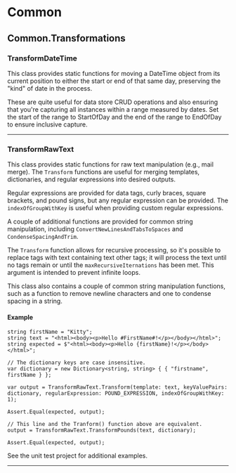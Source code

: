 # Common## Common.Transformations### TransformDateTimeThis class provides static functions for moving a DateTime object from its current position to either the start or end of that same day, preserving the "kind" of date in the process.These are quite useful for data store CRUD operations and also ensuring that you're capturing all instances within a range measured by dates. Set the start of the range to StartOfDay and the end of the range to EndOfDay to ensure inclusive capture.---### TransformRawTextThis class provides static functions for raw text manipulation (e.g., mail merge). The `Transform` functions are useful for merging templates, dictionaries, and regular expressions into desired outputs.Regular expressions are provided for data tags, curly braces, square brackets, and pound signs, but any regular expression can be provided. The `indexOfGroupWithKey` is useful when providing custom regular expressions.A couple of additional functions are provided for common string manipulation, including `ConvertNewLinesAndTabsToSpaces` and `CondenseSpacingAndTrim`.The `Transform` function allows for recursive processing, so it's possible to replace tags with text containing text other tags; it will process the text until no tags remain or until the `maxRecursiveIternations` has been met. This argument is intended to prevent infinite loops.This class also contains a couple of common string manipulation functions, such as a function to remove newline characters and one to condense spacing in a string.#### Example```string firstName = "Kitty";string text = "<html><body><p>Hello #FirstName#!</p></body></html>";string expected = $"<html><body><p>Hello {firstName}!</p></body></html>";// The dictionary keys are case insensitive.var dictionary = new Dictionary<string, string> { { "firstname", firstName } };var output = TransformRawText.Transform(template: text, keyValuePairs: dictionary, regularExpression: POUND_EXPRESSION, indexOfGroupWithKey: 1);Assert.Equal(expected, output);// This line and the Tranform() function above are equivalent.output = TransformRawText.TransformPounds(text, dictionary);Assert.Equal(expected, output);```See the unit test project for additional examples.---